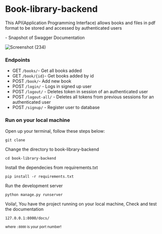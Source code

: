 # Book-library-backend
This API(Application Programming Interface) allows books and files in pdf format to be stored and accessed by authenticated users

<p>- Snapshot of Swagger Documentation <p/>

![Screenshot (234)](https://user-images.githubusercontent.com/95058684/235906639-92111fd8-f0aa-4255-bef6-2ed3707db118.png)

### Endpoints
 * GET `/books/`- Get all books added
 * GET `/book/{id}`- Get books added by id
 * POST `/book/`- Add new book
 * POST `/login/` - Logs in signed up user
 * POST `/logout/` - Deletes token in session of an authenticated user
 * POST `/logout-all/` - Deletes all tokens from previous sessions for an authenticated user
 * POST `/signup/` - Register user to database

### Run on your local machine
Open up your terminal, follow these steps below:
```
git clone
```
Change the directory to book-library-backend
```
cd book-library-backend
```
Install the dependecies from requirements.txt
```
pip install -r requirements.txt 
```
Run the development server 
```
python manage.py runserver
```

Voila!, You have the project running on your local machine, Check and test the documentation
```
127.0.0.1:8000/docs/
```
<sub> where `:8000` is your port number!<sub/>
